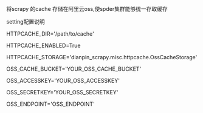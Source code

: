 
将scrapy 的cache 存储在阿里云oss,使spder集群能够统一存取缓存

setting配置说明

HTTPCACHE_DIR='/path/to/cache'

HTTPCACHE_ENABLED=True

HTTPCACHE_STORAGE='dianpin_scrapy.misc.httpcache.OssCacheStorage'

OSS_CACHE_BUCKET='YOUR_OSS_CACHE_BUCKET'

OSS_ACCESSKEY='YOUR_OSS_ACCESSKEY'

OSS_SECRETKEY='YOUR_OSS_SECRETKEY'

OSS_ENDPOINT='OSS_ENDPOINT'
